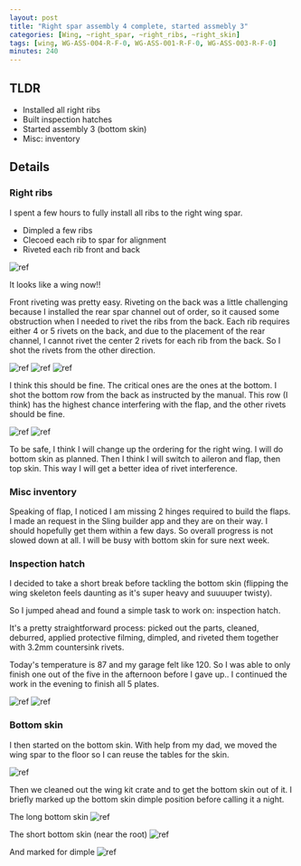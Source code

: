 ```yaml
---
layout: post
title: "Right spar assembly 4 complete, started assmebly 3"
categories: [Wing, ~right_spar, ~right_ribs, ~right_skin]
tags: [wing, WG-ASS-004-R-F-0, WG-ASS-001-R-F-0, WG-ASS-003-R-F-0]
minutes: 240
---
```


## TLDR

- Installed all right ribs
- Built inspection hatches
- Started assembly 3 (bottom skin)
- Misc: inventory

## Details

### Right ribs

I spent a few hours to fully install all ribs to the right wing spar.

- Dimpled a few ribs
- Clecoed each rib to spar for alignment
- Riveted each rib front and back

![ref](/assets/img/20240604/spar_overview.jpg)

It looks like a wing now!!

Front riveting was pretty easy. Riveting on the back was a little challenging because I installed the rear spar channel out of order, so it caused some obstruction when I needed to rivet the ribs from the back. Each rib requires either 4 or 5 rivets on the back, and due to the placement of the rear channel, I cannot rivet the center 2 rivets for each rib from the back. So I shot the rivets from the other direction.

![ref](/assets/img/20240604/center_rivets.jpg)
![ref](/assets/img/20240604/side.jpg)
![ref](/assets/img/20240604/side_2.jpg)

I think this should be fine. The critical ones are the ones at the bottom. I shot the bottom row from the back as instructed by the manual. This row (I think) has the highest chance interfering with the flap, and the other rivets should be fine.

![ref](/assets/img/20240604/bottom.jpg)
![ref](/assets/img/20240604/bottom_2.jpg)

To be safe, I think I will change up the ordering for the right wing. I will do bottom skin as planned. Then I think I will switch to aileron and flap, then top skin. This way I will get a better idea of rivet interference.

### Misc inventory

Speaking of flap, I noticed I am missing 2 hinges required to build the flaps. I made an request in the Sling builder app and they are on their way. I should hopefully get them within a few days. So overall progress is not slowed down at all. I will be busy with bottom skin for sure next week.

### Inspection hatch

I decided to take a short break before tackling the bottom skin (flipping the wing skeleton feels daunting as it's super heavy and suuuuper twisty).

So I jumped ahead and found a simple task to work on: inspection hatch.

It's a pretty straightforward process: picked out the parts, cleaned, deburred, applied protective filming, dimpled, and riveted them together with 3.2mm countersink rivets.

Today's temperature is 87 and my garage felt like 120. So I was able to only finish one out of the five in the afternoon before I gave up.. I continued the work in the evening to finish all 5 plates.

![ref](/assets/img/20240604/hatch.jpg)
![ref](/assets/img/20240604/plate_complete.jpg)

### Bottom skin

I then started on the bottom skin. With help from my dad, we moved the wing spar to the floor so I can reuse the tables for the skin.

![ref](/assets/img/20240604/wing_spar_on_ground.jpg)

Then we cleaned out the wing kit crate and to get the bottom skin out of it. I briefly marked up the bottom skin dimple position before calling it a night.

The long bottom skin
![ref](/assets/img/20240604/bottom_skin_long.jpg)

The short bottom skin (near the root)
![ref](/assets/img/20240604/bottom_skin.jpg)

And marked for dimple
![ref](/assets/img/20240604/bottom_skin_2.jpg)
